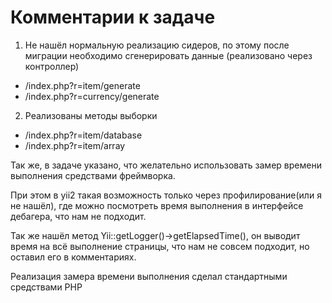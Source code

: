 # Комментарии к задаче

1) Не нашёл нормальную реализацию сидеров, по этому после миграции необходимо сгенерировать данные (реализовано через контроллер)
 - /index.php?r=item/generate
 - /index.php?r=currency/generate
2) Реализованы методы выборки
 - /index.php?r=item/database
 - /index.php?r=item/array

<p>Так же, в задаче указано, что желательно использовать замер времени выполнения средствами фреймворка.</p>
<p>При этом в yii2 такая возможность только через профилирование(или я не нашёл), где можно посмотреть время выполнения в интерфейсе дебагера, что нам не подходит. </p>
<p>Так же нашёл метод Yii::getLogger()->getElapsedTime(), он выводит время на всё выполнение страницы, что нам не совсем подходит, но оставил его в комментариях.</p>
<p>Реализация замера времени выполнения сделал стандартными средствами PHP</p>



